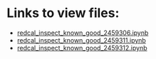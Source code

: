 # Links to view files:

* [redcal_inspect_known_good_2459306.ipynb](https://nbviewer.jupyter.org/github/HERA-Team/2021_Interseason_Notebooks/blob/main/redcal_inspect_known_good/redcal_inspect_known_good_2459306.ipynb)
* [redcal_inspect_known_good_2459311.ipynb](https://nbviewer.jupyter.org/github/HERA-Team/2021_Interseason_Notebooks/blob/main/redcal_inspect_known_good/redcal_inspect_known_good_2459311.ipynb)
* [redcal_inspect_known_good_2459312.ipynb](https://nbviewer.jupyter.org/github/HERA-Team/2021_Interseason_Notebooks/blob/main/redcal_inspect_known_good/redcal_inspect_known_good_2459312.ipynb)